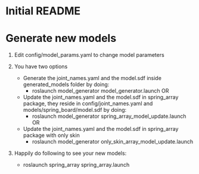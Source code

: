 # Initial README

# Generate new models

1. Edit config/model_params.yaml to change model parameters

2. You have two options
	- Generate the joint_names.yaml and the model.sdf inside generated_models folder by doing:
		- roslaunch model_generator model_generator.launch
	OR
	- Update the joint_names.yaml and the model.sdf in spring_array package, they reside in config/joint_names.yaml and models/spring_board/model.sdf by doing:
		- roslaunch model_generator spring_array_model_update.launch
	OR
	- Update the joint_names.yaml and the model.sdf in spring_array package with only skin
		- roslaunch model_generator only_skin_array_model_update.launch

3. Happily do following to see your new models:
	- roslaunch spring_array spring_array.launch
